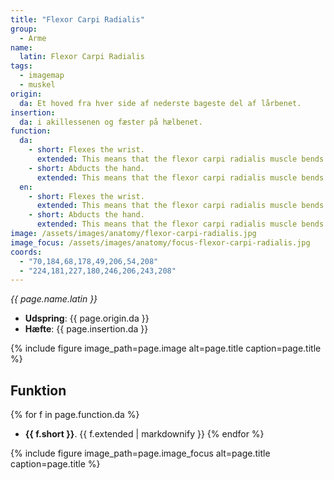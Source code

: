 ```yaml
---
title: "Flexor Carpi Radialis"
group:
  - Arme
name:
  latin: Flexor Carpi Radialis
tags:
  - imagemap
  - muskel
origin: 
  da: Et hoved fra hver side af nederste bageste del af lårbenet.
insertion: 
  da: i akillessenen og fæster på hælbenet.
function:
  da:
    - short: Flexes the wrist.
      extended: This means that the flexor carpi radialis muscle bends the wrist joint such that the angle between the palm of the hand and the front of the forearm decreases (i.e. it moves the palm of the hand toward the front of the forearm).
    - short: Abducts the hand.
      extended: This means that the flexor carpi radialis muscle bends the wrist sideways such that the thumb side of the hand moves toward the forearm.
  en:
    - short: Flexes the wrist.
      extended: This means that the flexor carpi radialis muscle bends the wrist joint such that the angle between the palm of the hand and the front of the forearm decreases (i.e. it moves the palm of the hand toward the front of the forearm).
    - short: Abducts the hand.
      extended: This means that the flexor carpi radialis muscle bends the wrist sideways such that the thumb side of the hand moves toward the forearm.
image: /assets/images/anatomy/flexor-carpi-radialis.jpg
image_focus: /assets/images/anatomy/focus-flexor-carpi-radialis.jpg
coords:
  - "70,184,68,178,49,206,54,208"
  - "224,181,227,180,246,206,243,208"
---
```


_{{ page.name.latin }}_

- **Udspring**: {{ page.origin.da }}
- **Hæfte**: {{ page.insertion.da }}

{% include figure image_path=page.image alt=page.title caption=page.title %}

## Funktion

{% for f in page.function.da %}
- **{{ f.short }}**.
  {{ f.extended | markdownify }}
{% endfor %}

{% include figure image_path=page.image_focus alt=page.title caption=page.title %}
